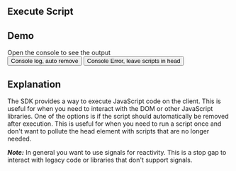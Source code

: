 ## Execute Script

## Demo

<div data-signals="{shouldRemove:true}">
    <div>Open the console to see the output</div>
    <button class="btn btn-success" data-on-click="@sse('/examples/execute_script/log')">Console log, auto remove</button>
    <button class="btn btn-error" data-on-click="@sse('/examples/execute_script/error')">Console Error, leave scripts in head</button>
</div>

## Explanation

The SDK provides a way to execute JavaScript code on the client. This is useful for when you need to interact with the DOM or other JavaScript libraries. One of the options is if the script should automatically be removed after execution. This is useful for when you need to run a script once and don't want to pollute the head element with scripts that are no longer needed.

***Note:*** In general you want to use signals for reactivity.  This is a stop gap to interact with legacy code or libraries that don't support signals.
